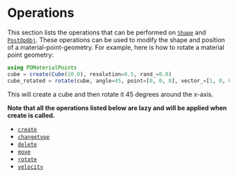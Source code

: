# Operations

This section lists the operations that can be performed on [`Shape`](@ref) and [`PostOpObj`](@ref). These operations can be used to modify the shape and position of a material-point-geometry. For example, here is how to rotate a material point geometry:

```julia
using PDMaterialPoints
cube = create(Cube(10.0), resolution=0.5, rand_=0.0)
cube_rotated = rotate(cube, angle=45, point=[0, 0, 0], vector_=[1, 0, 0])
```

This will create a cube and then rotate it 45 degrees around the x-axis.

**Note that all the operations listed below are lazy and will be applied when create is called.**

- [`create`](@ref)
- [`changetype`](@ref)
- [`delete`](@ref)
- [`move`](@ref)
- [`rotate`](@ref)
- [`velocity`](@ref)
